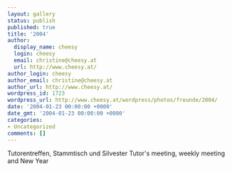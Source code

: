```yaml
---
layout: gallery
status: publish
published: true
title: '2004'
author:
  display_name: cheesy
  login: cheesy
  email: christine@cheesy.at
  url: http://www.cheesy.at/
author_login: cheesy
author_email: christine@cheesy.at
author_url: http://www.cheesy.at/
wordpress_id: 1723
wordpress_url: http://www.cheesy.at/wordpress/photos/freunde/2004/
date: '2004-01-23 00:00:00 +0000'
date_gmt: '2004-01-23 00:00:00 +0000'
categories:
- Uncategorized
comments: []
---
```

<!--:de-->Tutorentreffen, Stammtisch und Silvester
<!--:--><!--:en-->Tutor's meeting, weekly meeting and New Year
<!--:-->
